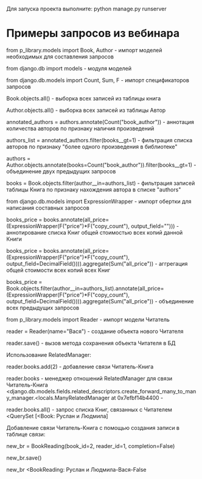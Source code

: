 Для запуска проекта выполните: 
    python manage.py runserver

# Примеры запросов из вебинара
from p_library.models import Book, Author - импорт моделей необходимых для составления запросов

from django.db import models - модуля моделей

from django.db.models import Count, Sum, F - импорт спецификаторов запросов

Book.objects.all() - выборка всех записей из таблицы книга

Author.objects.all() - выборка всех записей из таблицы Автор

annotated_authors = authors.annotate(Count("book_author")) - аннотация количества авторов по признаку наличия произведений

authors_list = annotated_authors.filter(books__gt=1) - фильтрация списка авторов по признаку "более одного произведения в библиотеке" 

authors = Author.objects.annotate(books=Count("book_author")).filter(books__gt=1) - объединение двух предыдущих запросов

books = Book.objects.filter(author__in=authors_list) - фильтрация записей таблицы Книга по признаку нахождения автора в списке "authors"

from django.db.models import ExpressionWrapper - импорт обертки для написания составных запросов

books_price = books.annotate(all_price=(ExpressionWrapper(F("price")*F("copy_count"), output_field=""))) - аннотирование списка Книг общей стоимостью всех копий данной Книги

books_price = books.annotate(all_price=(ExpressionWrapper(F("price")*F("copy_count"), output_field=DecimalField()))).aggregate(Sum("all_price")) - аггрегация общей стоимости всех копий всех Книг

books_price = Book.objects.filter(author__in=authors_list).annotate(all_price=(ExpressionWrapper(F("price")*F("copy_count"), output_field=DecimalField()))).aggregate(Sum("all_price")) - объединение всех предыдущих запросов

from p_library.models import Reader - импорт модели Читатель

reader = Reader(name="Вася") - создание объекта нового Читателя

reader.save() - вызов метода сохранения объекта Читателя в БД

Использование RelatedManager:

reader.books.add(2) - добавление связи Читатель-Книга

reader.books - менеджер отношений RelatedManager для связи Читатель-Книга
<django.db.models.fields.related_descriptors.create_forward_many_to_many_manager.<locals.ManyRelatedManager at 0x7efbf14b4400 - 

reader.books.all() - запрос списка Книг, связанных с Читателем
<QuerySet [<Book: Руслан и Людмила]

Добавление связи Читатель-Книга с помощью создания записи в таблице связи:

new_br = BookReading(book_id=2, reader_id=1, completion=False)

new_br.save()                                       

new_br 
<BookReading: Руслан и Людмила-Вася-False
